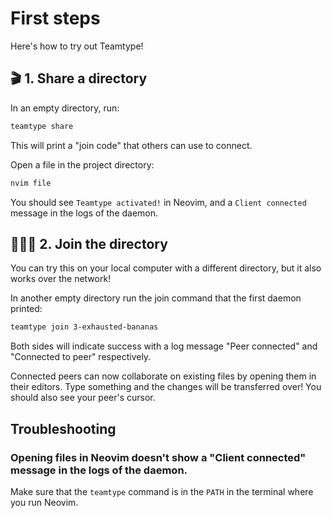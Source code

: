 <!--
SPDX-FileCopyrightText: 2024 blinry <mail@blinry.org>
SPDX-FileCopyrightText: 2024 zormit <nt4u@kpvn.de>

SPDX-License-Identifier: CC-BY-SA-4.0
-->

# First steps

Here's how to try out Teamtype!

## 🎬 1. Share a directory

In an empty directory, run:

```bash
teamtype share
```
This will print a "join code" that others can use to connect.

Open a file in the project directory:

```bash
nvim file
```

You should see `Teamtype activated!` in Neovim, and a `Client connected` message in the logs of the daemon.


## 🧑‍🤝‍🧑 2. Join the directory

You can try this on your local computer with a different directory, but it also works over the network!

In another empty directory run the join command that the first daemon printed:

```bash
teamtype join 3-exhausted-bananas
```

Both sides will indicate success with a log message "Peer connected" and "Connected to peer" respectively.

Connected peers can now collaborate on existing files by opening them in their editors.
Type something and the changes will be transferred over!
You should also see your peer's cursor.

## Troubleshooting

### Opening files in Neovim doesn't show a "Client connected" message in the logs of the daemon.

Make sure that the `teamtype` command is in the `PATH` in the terminal where you run Neovim.
